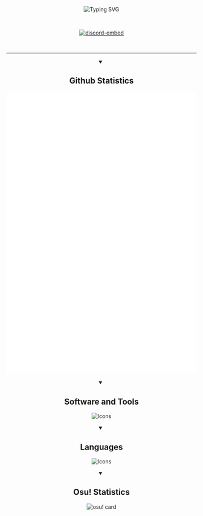 <p align="center">
    <img src="https://readme-typing-svg.demolab.com?font=Fira+Code&weight=600&duration=2000&pause=250&color=F76F18&center=true&vCenter=true&width=435&height=30&lines=Hi!;My+name+is+Giulio!;Welcome+to+my+GitHub+profile!" alt="Typing SVG" />
</p>

<br>

<p align="center">
    <a href="https://discord.com/users/778017089230209045">
        <picture>
            <source media="(prefers-color-scheme: dark)" srcset="https://lanyard.cnrad.dev/api/778017089230209045?showDisplayName=true&theme=dark&idleMessage=I'm%20probably%20studying%20or%20touching%20grass%20at%20the%20moment" />
            <source media="(prefers-color-scheme: light)" srcset="https://lanyard.cnrad.dev/api/778017089230209045?showDisplayName=true&theme=light&idleMessage=I'm%20probably%20studying%20or%20touching%20grass%20at%20the%20moment" />
            <img alt="discord-embed" src="https://lanyard.cnrad.dev/api/778017089230209045?showDisplayName=true&theme=dark&idleMessage=I'm%20probably%20studying%20or%20touching%20grass%20at%20the%20moment" />
        </picture>
    </a>
</p>

<br>

---

<details open>
    <summary align="center">
        <h2>Github Statistics</h2>
    </summary>
    <p align="center">
        <img src="https://github.com/GitGinocchio/GitGinocchio/blob/main/github-metrics.svg" />
        <!-- <img src="https://github-readme-stats.vercel.app/api?username=GitGinocchio&count_private=true&theme=nord&hide_border=1">
        <img src="https://github-readme-streak-stats.herokuapp.com?user=GitGinocchio&theme=nord&hide_border=true&date_format=M%20j%5B%2C%20Y%5D">
        <img src="https://raw.githubusercontent.com/GitGinocchio/GitGinocchio/output/github-contribution-grid-snake-dark.svg#gh-dark-mode-only">
        <img src="https://raw.githubusercontent.com/GitGinocchio/GitGinocchio/output/github-contribution-grid-snake.svg#gh-light-mode-only">
        <img src="http://github-profile-summary-cards.vercel.app/api/cards/profile-details?username=GitGinocchio&theme=dracula" />
        <img src="http://github-profile-summary-cards.vercel.app/api/cards/repos-per-language?username=GitGinocchio&theme=dracula" />
        <img src="http://github-profile-summary-cards.vercel.app/api/cards/most-commit-language?username=GitGinocchio&theme=dracula" />
        <p align="left"> <img src="https://komarev.com/ghpvc/?username=GitGinocchio&label=Profile%20views&color=0e75b6&style=for-the-badge" alt="profile views" /> </p>
        -->
    </p>
</details>

<details open>
    <summary align="center">
        <h2>Software and Tools</h2>
    </summary>
    <p align="center">
        <img alt="Icons" src="https://skillicons.dev/icons?i=vscode,github,git,cloudflare,workers,discord,bots,selenium,fastapi,flask,githubactions,godot,heroku,nginx,qt,stackoverflow,tensorflow,docker,npm,nodejs,replit,vercel,pytorch"/>
    </p>
</details>

<details open>
    <summary align="center">
        <h2>Languages</h2>
    </summary>
    <p align="center">
        <img alt="Icons" src="https://skillicons.dev/icons?i=powershell,bash,html,css,java,js,ts,py,regex,latex,md,sqlite,c,cpp"/>
    </p>
</details>

<details open>
    <summary align="center">
        <h2>Osu! Statistics</h2>
    </summary>
    <p align="center">
        <img src="https://osu-sig.vercel.app/card?user=Kneef&mode=std&lang=en&animation=true&hue=20&flop=true" alt="osu! card">
    </p>
</details>